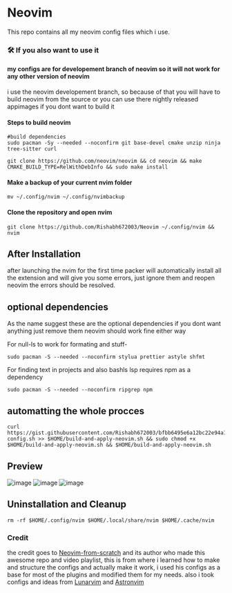 # Neovim

This repo contains all my neovim config files which i use.

### 🛠️  If you also want to use it

#### my configs are for developement branch of neovim so it will not work for any other version of neovim
i use the neovim developement branch, so because of that you will have to build neovim from the source or you can use there nightly released appimages if you dont want to build it

#### Steps to build neovim
```
#build dependencies
sudo pacman -Sy --needed --noconfirm git base-devel cmake unzip ninja tree-sitter curl
```
```
git clone https://github.com/neovim/neovim && cd neovim && make CMAKE_BUILD_TYPE=RelWithDebInfo && sudo make install
```

#### Make a backup of your current nvim folder
```
mv ~/.config/nvim ~/.config/nvimbackup
```

#### Clone the repository and open nvim

```
git clone https://github.com/Rishabh672003/Neovim ~/.config/nvim && nvim
```

## After Installation

after launching the nvim for the first time packer will automatically install all the extension and will give you some errors, just ignore them and reopen neovim the errors should be resolved.

## optional dependencies
As the name suggest these are the optional dependencies if you dont want anything just remove them neovim should work fine either way

For null-ls to work for formating and stuff-
```
sudo pacman -S --needed --noconfirm stylua prettier astyle shfmt
```
For finding text in projects and also bashls lsp requires npm as a dependency
```
sudo pacman -S --needed --noconfirm ripgrep npm
```

## automatting the whole procces
```
curl https://gist.githubusercontent.com/Rishabh672003/bfbb6495e6a12bc22e94a112a15e3549/raw/c7100faa6f3087b5a6bc3eecd4fe9bb6e12d085e/build%2520and%2520apply%2520neovim-config.sh >> $HOME/build-and-apply-neovim.sh && sudo chmod +x $HOME/build-and-apply-neovim.sh && $HOME/build-and-apply-neovim.sh
```

## Preview

![image](https://user-images.githubusercontent.com/53911515/168277253-37fccf26-4ee9-4550-9fb4-3c6c62a896c7.png)
![image](https://user-images.githubusercontent.com/53911515/169095446-128140ee-60c8-4a77-86e4-70eefd7f10e1.png)
![image](https://user-images.githubusercontent.com/53911515/168479997-4969b3f1-fe27-4ff0-86b5-acb629a29a0b.png)

## Uninstallation and Cleanup

```
rm -rf $HOME/.config/nvim $HOME/.local/share/nvim $HOME/.cache/nvim
```

### Credit

the credit goes to [Neovim-from-scratch](https://github.com/LunarVim/Neovim-from-scratch) and its author who made this awesome repo and video playlist, this is from where i learned how to make and structure the configs and actually make it work, i used his configs as a base for most of the plugins and modified them for my needs.
also i took configs and ideas from [Lunarvim](https://github.com/LunarVim/LunarVim) and [Astronvim](https://github.com/AstroNvim/AstroNvim)

